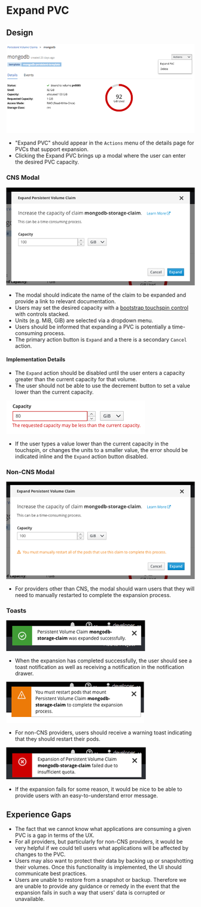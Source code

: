 # Expand PVC

## Design
![expand pvc action](img/expand-pvc-action.png)
- "Expand PVC" should appear in the `Actions` menu of the details page for PVCs that support expansion.
- Clicking the Expand PVC brings up a modal where the user can enter the desired PVC capacity.

### CNS Modal
![cns modal](img/cns-expand-modal.png)
- The modal should indicate the name of the claim to be expanded and provide a link to relevant documentation.
- Users may set the desired capacity with a [bootstrap touchspin control](https://rawgit.com/patternfly/patternfly/master-dist/dist/tests/bootstrap-touchspin.html) with controls stacked.
- Units (e.g. MiB, GiB) are selected via a dropdown menu.
- Users should be informed that expanding a PVC is potentially a time-consuming process.
- The primary action button is `Expand` and a there is a secondary `Cancel` action.


#### Implementation Details
- The `Expand` action should be disabled until the user enters a capacity greater than the current capacity for that volume.
- The user should not be able to use the decrement button to set a value lower than the current capacity.

![expand pvc validation](img/expand-pvc-validation.png)
- If the user types a value lower than the current capacity in the touchspin, or changes the units to a smaller value, the error should be indicated inline and the `Expand` action button disabled.

### Non-CNS Modal
![non-cns modal](img/expand-pvc-non-cns.png)
- For providers other than CNS, the modal should warn users that they will need to manually restarted to complete the expansion process.

### Toasts
![success toast](img/expand-success-toast.png)
- When the expansion has completed successfully, the user should see a toast notification as well as receiving a notification in the notification drawer.

![restart pods toast](img/expand-restart-pods-toast.png)
- For non-CNS providers, users should receive a warning toast indicating that they should restart their pods.

![failure toast](img/expand-fail-toast.png)
- If the expansion fails for some reason, it would be nice to be able to provide users with an easy-to-understand error message.

## Experience Gaps
- The fact that we cannot know what applications are consuming a given PVC is a gap in terms of the UX.
- For all providers, but particularly for non-CNS providers, it would be very helpful if we could tell users what applications will be affected by changes to the PVC.
- Users may also want to protect their data by backing up or snapshotting their volumes. Once this functionality is implemented, the UI should communicate best practices.
- Users are unable to restore from a snapshot or backup. Therefore we are unable to provide any guidance or remedy in the event that the expansion fails in such a way that users' data is corrupted or unavailable.
